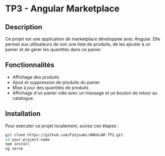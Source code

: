 # TP3 - Angular Marketplace

## Description
Ce projet est une application de marketplace développée avec Angular. Elle permet aux utilisateurs de voir une liste de produits, de les ajouter à un panier et de gérer les quantités dans ce panier.

## Fonctionnalités
- Affichage des produits
- Ajout et suppression de produits du panier
- Mise à jour des quantités de produits
- Affichage d'un panier vide avec un message et un bouton de retour au catalogue

## Installation

Pour exécuter ce projet localement, suivez ces étapes :

```bash
git clone https://github.com/Fatysami/ANGULAR-TP2.git
cd your-project-name
npm install
ng serve

